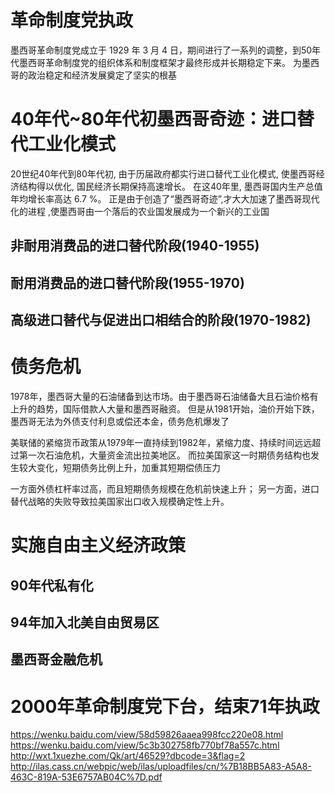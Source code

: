 # 革命制度党执政
墨西哥革命制度党成立于 1929 年 3 月 4 日，期间进行了一系列的调整，到50年代墨西哥革命制度党的组织体系和制度框架才最终形成并长期稳定下来。
为墨西哥的政治稳定和经济发展奠定了坚实的根基

# 40年代~80年代初墨西哥奇迹：进口替代工业化模式
20世纪40年代到80年代初, 由于历届政府都实行进口替代工业化模式, 使墨西哥经济结构得以优化, 国民经济长期保持高速增长。
在这40年里, 墨西哥国内生产总值年均增长率高达 6.7 %。
正是由于创造了“墨西哥奇迹”,才大大加速了墨西哥现代化的进程 ,使墨西哥由一个落后的农业国发展成为一个新兴的工业国
## 非耐用消费品的进口替代阶段(1940-1955)
## 耐用消费品的进口替代阶段(1955-1970)
## 高级进口替代与促进出口相结合的阶段(1970-1982)

# 债务危机
1978年，墨西哥大量的石油储备到达市场。由于墨西哥石油储备大且石油价格有上升的趋势，国际借款人大量和墨西哥融资。
但是从1981开始，油价开始下跌，墨西哥无法为外债支付利息或偿还本金，债务危机爆发了

美联储的紧缩货币政策从1979年一直持续到1982年，紧缩力度、持续时间远远超过第一次石油危机，大量资金流出拉美地区。
而拉美国家这一时期债务结构也发生较大变化，短期债务比例上升，加重其短期偿债压力

一方面外债杠杆率过高，而且短期债务规模在危机前快速上升；
另一方面，进口替代战略的失败导致拉美国家出口收入规模确定性上升。


# 实施自由主义经济政策

## 90年代私有化

## 94年加入北美自由贸易区

## 墨西哥金融危机

# 2000年革命制度党下台，结束71年执政

https://wenku.baidu.com/view/58d59826aaea998fcc220e08.html
https://wenku.baidu.com/view/5c3b302758fb770bf78a557c.html
http://wxt.1xuezhe.com/Qk/art/46529?dbcode=3&flag=2
http://ilas.cass.cn/webpic/web/ilas/uploadfiles/cn/%7B18BB5A83-A5A8-463C-819A-53E6757AB04C%7D.pdf
